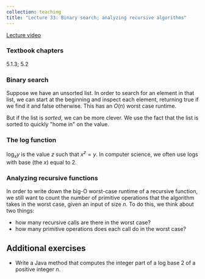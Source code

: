 ```yaml
---
collection: teaching
title: "Lecture 33: Binary search; analyzing recursive algorithms"
---
```


[Lecture video](https://youtu.be/0RdE7SHJvKs)

### Textbook chapters
5.1.3; 5.2

### Binary search

Suppose we have an unsorted list. In order to search for an element in that
list, we can start at the beginning and inspect each element, returning true if
we find it and false otherwise. This has an $O(n)$ worst case runtime.

But if the list is *sorted*, we can be more clever. We use the fact that the
list is sorted to quickly "home in" on the value.

### The log function

$\log_x y$ is the value $z$ such that $x^z=y$. In computer science, we often
use logs with base (the $x$) equal to 2.

### Analyzing recursive functions

In order to write down the big-O worst-case runtime of a recursive function, we
still want to count the number of primitive operations that the algorithm takes
in the worst case, given an input of size $n$. To do this, we think about two
things:
* how many recursive calls are there in the worst case?
* how many primitive operations does each call do in the worst case?

## Additional exercises
* Write a Java method that computes the integer part of a log base 2 of a
	positive integer $n$.
